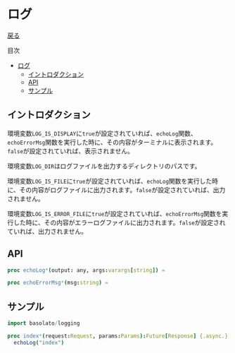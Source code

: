 ログ
===
[戻る](../../README.md)

目次
<!--ts-->
   * [ログ](#ログ)
      * [イントロダクション](#イントロダクション)
      * [API](#api)
      * [サンプル](#サンプル)

<!-- Added by: root, at: Wed Jun 15 11:35:28 UTC 2022 -->

<!--te-->

## イントロダクション
環境変数`LOG_IS_DISPLAY`に`true`が設定されていれば、`echoLog`関数、`echoErrorMsg`関数を実行した時に、その内容がターミナルに表示されます。`false`が設定されていれば、表示されません。

環境変数`LOG_DIR`はログファイルを出力するディレクトリのパスです。

環境変数`LOG_IS_FILE`に`true`が設定されていれば、`echoLog`関数を実行した時に、その内容がログファイルに出力されます。`false`が設定されていれば、出力されません。

環境変数`LOG_IS_ERROR_FILE`に`true`が設定されていれば、`echoErrorMsg`関数を実行した時に、その内容がエラーログファイルに出力されます。`false`が設定されていれば、出力されません。

## API
```nim
proc echoLog*(output: any, args:varargs[string]) =

proc echoErrorMsg*(msg:string) =
```

## サンプル

```nim
import basolato/logging

proc index*(request:Request, params:Params):Future[Response] {.async.} =
  echoLog("index")
```
